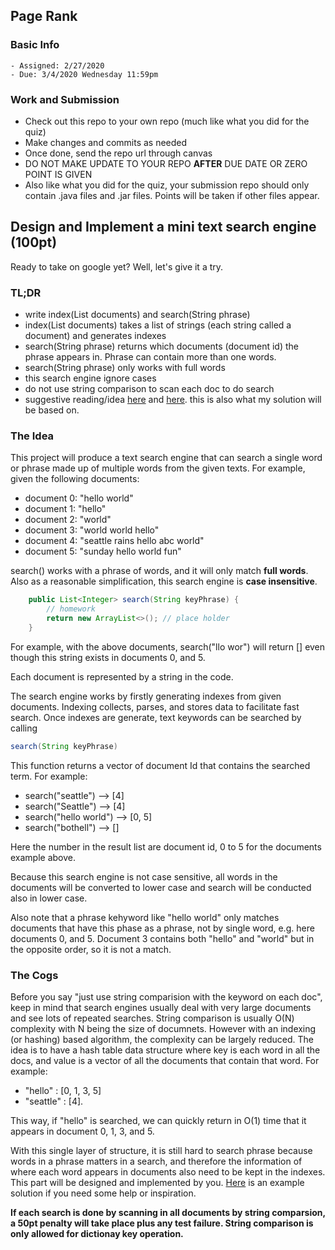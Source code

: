 ## Page Rank

### Basic Info

    - Assigned: 2/27/2020
    - Due: 3/4/2020 Wednesday 11:59pm

### Work and Submission 

- Check out this repo to your own repo (much like what you did for the quiz)
- Make changes and commits as needed
- Once done, send the repo url through canvas
- DO NOT MAKE UPDATE TO YOUR REPO **AFTER** DUE DATE OR ZERO POINT IS GIVEN
- Also like what you did for the quiz, your submission repo should only contain .java files and .jar files. Points will be taken if other files appear.

## Design and Implement a mini text search engine (100pt)

Ready to take on google yet? Well, let's give it a try.

### TL;DR

- write index(List<String> documents) and search(String phrase)
- index(List<String> documents) takes a list of strings (each string called a document) and generates indexes
- search(String phrase) returns which documents (document id) the phrase appears in. Phrase can contain more than one words.
- search(String phrase) only works with full words
- this search engine ignore cases
- do not use string comparison to scan each doc to do search
- suggestive reading/idea [here](http://www.ardendertat.com/2011/05/30/how-to-implement-a-search-engine-part-1-create-index/) and [here](http://www.ardendertat.com/2011/05/31/how-to-implement-a-search-engine-part-2-query-index/). this is also what my solution will be based on.

### The Idea

This project will produce a text search engine that can search a single word or phrase made up of multiple words from the given texts. For example, given the following documents:

 - document 0: "hello world"
 - document 1: "hello"
 - document 2: "world"
 - document 3: "world world hello"
 - document 4: "seattle rains hello abc world"
 - document 5: "sunday hello world fun"

search() works with a phrase of words, and it will only match **full words**. Also as a reasonable simplification, this search engine is **case insensitive**.

```java
    public List<Integer> search(String keyPhrase) {
        // homework
        return new ArrayList<>(); // place holder
    }
````

For example, with the above documents, search("llo wor") will return [] even though this string exists in documents 0, and 5.

Each document is represented by a string in the code. 

The search engine works by firstly generating indexes from given documents. Indexing collects, parses, and stores data to facilitate fast search. Once indexes are generate, text keywords can be searched by calling 

```java
search(String keyPhrase)
```

This function returns a vector of document Id that contains the searched term. For example:

- search("seattle") --> \[4\]
- search("Seattle") --> \[4\]
- search("hello world") --> \[0, 5\]
- search("bothell") --> \[\]

Here the number in the result list are document id, 0 to 5 for the documents example above. 

Because this search engine is not case sensitive, all words in the documents will be converted to lower case and search will be conducted also in lower case. 

Also note that a phrase kehyword like "hello world" only matches documents that have this phase as a phrase, not by single word, e.g. here documents 0, and 5. Document 3 contains both "hello" and "world" but in the opposite order, so it is not a match. 

### The Cogs

Before you say "just use string comparision with the keyword on each doc", keep in mind that search engines usually deal with very large documents and see lots of repeated searches. String comparison is usually O(N) complexity with N being the size of documnets. However with an indexing (or hashing) based algorithm, the complexity can be largely reduced. The idea is to have a hash table data structure where key is each word in all the docs, and value is a vector of all the documents that contain that word. For example:

- "hello" : \[0, 1, 3, 5\]
- "seattle" : \[4\].

This way, if "hello" is searched, we can quickly return in O(1) time that it appears in document 0, 1, 3, and 5.

With this single layer of structure, it is still hard to search phrase because words in a phrase matters in a search, and therefore the information of where each word appears in documents also need to be kept in the indexes. This part will be designed and implemented by you. [Here](http://www.ardendertat.com/2011/05/30/how-to-implement-a-search-engine-part-1-create-index/) is an example solution if you need some help or inspiration. 

**If each search is done by scanning in all documents by string comparsion, a 50pt penalty will take place plus any test failure. String comparison is only allowed for dictionay key operation.**
